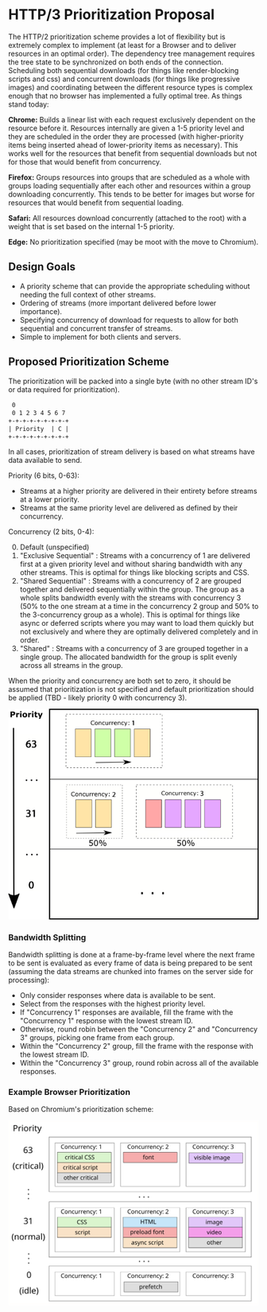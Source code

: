 # HTTP/3 Prioritization Proposal

The HTTP/2 prioritization scheme provides a lot of flexibility but is extremely complex to implement (at least for a Browser and to deliver resources in an optimal order). The dependency tree management requires the tree state to be synchronized on both ends of the connection. Scheduling both sequential downloads (for things like render-blocking scripts and css) and concurrent downloads (for things like progressive images) and coordinating between the different resource types is complex enough that no browser has implemented a fully optimal tree. As things stand today:

**Chrome:** Builds a linear list with each request exclusively dependent on the resource before it. Resources internally are given a 1-5 priority level and they are scheduled in the order they are processed (with higher-priority items being inserted ahead of lower-priority items as necessary). This works well for the resources that benefit from sequential downloads but not for those that would benefit from concurrency.

**Firefox:** Groups resources into groups that are scheduled as a whole with groups loading sequentially after each other and resources within a group downloading concurrently. This tends to be better for images but worse for resources that would benefit from sequential loading.

**Safari:** All resources download concurrently (attached to the root) with a weight that is set based on the internal 1-5 priority.

**Edge:** No prioritization specified (may be moot with the move to Chromium).

## Design Goals
* A priority scheme that can provide the appropriate scheduling without needing the full context of other streams.
* Ordering of streams (more important delivered before lower importance).
* Specifying concurrency of download for requests to allow for both sequential and concurrent transfer of streams.
* Simple to implement for both clients and servers.

## Proposed Prioritization Scheme

The prioritization will be packed into a single byte (with no other stream ID's or data required for prioritization).

```
 0               
 0 1 2 3 4 5 6 7 
+-+-+-+-+-+-+-+-+
| Priority  | C |
+-+-+-+-+-+-+-+-+
```

In all cases, prioritization of stream delivery is based on what streams have data available to send.

Priority (6 bits, 0-63): 
* Streams at a higher priority are delivered in their entirety before streams at a lower priority.
* Streams at the same priority level are delivered as defined by their concurrency.

Concurrency (2 bits, 0-4):

0. Default (unspecified)
1. "Exclusive Sequential" : Streams with a concurrency of 1 are delivered first at a given priority level and without sharing bandwidth with any other streams. This is optimal for things like blocking scripts and CSS.
2. "Shared Sequential" : Streams with a concurrency of 2 are grouped together and delivered sequentially within the group. The group as a whole splits bandwidth evenly with the streams with concurrency 3 (50% to the one stream at a time in the concurrency 2 group and 50% to the 3-concurrency group as a whole). This is optimal for things like async or deferred scripts where you may want to load them quickly but not exclusively and where they are optimally delivered completely and in order.
3. "Shared" : Streams with a concurrency of 3 are grouped together in a single group. The allocated bandwidth for the group is split evenly across all streams in the group.

When the priority and concurrency are both set to zero, it should be assumed that prioritization is not specified and default prioritization should be applied (TBD - likely priority 0 with concurrency 3).

![Priority Levels and Concurrency](images/priorities.png)

### Bandwidth Splitting
Bandwidth splitting is done at a frame-by-frame level where the next frame to be sent is evaluated as every frame of data is being prepared to be sent (assuming the data streams are chunked into frames on the server side for processing):

* Only consider responses where data is available to be sent.
* Select from the responses with the highest priority level.
* If "Concurrency 1" responses are available, fill the frame with the "Concurrency 1" response with the lowest stream ID.
* Otherwise, round robin between the "Concurrency 2" and "Concurrency 3" groups, picking one frame from each group.
* Within the "Concurrency 2" group, fill the frame with the response with the lowest stream ID.
* Within the "Concurrency 3" group, round robin across all of the available responses.

### Example Browser Prioritization

Based on Chromium's prioritization scheme:

![Sample Prioritization](images/sample.svg)